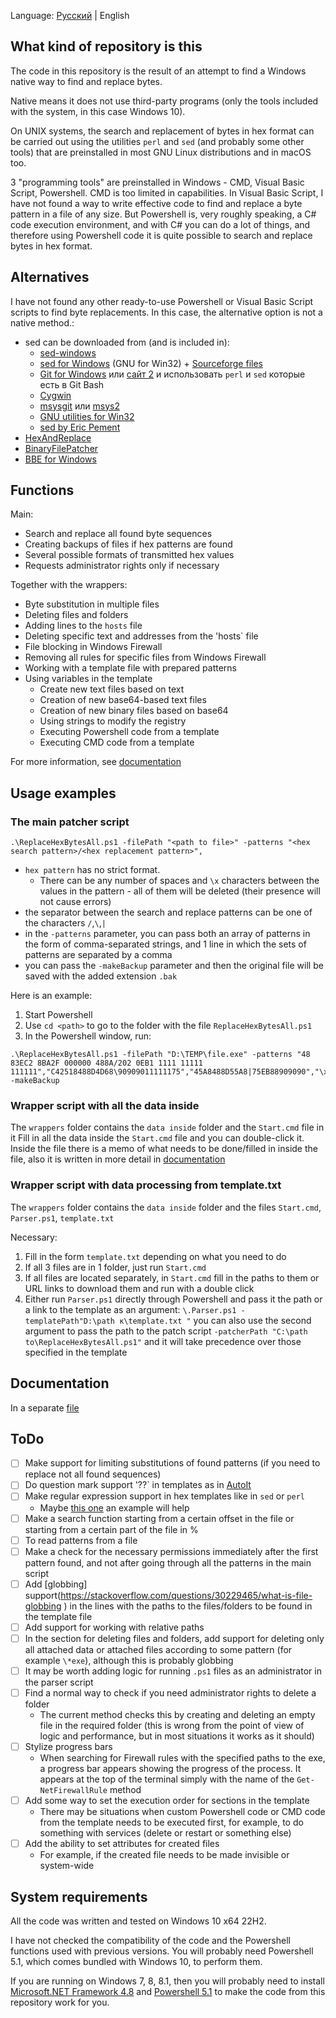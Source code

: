 Language: [Русский](README_RU.md) | English

## What kind of repository is this

The code in this repository is the result of an attempt to find a Windows native way to find and replace bytes.

Native means it does not use third-party programs (only the tools included with the system, in this case Windows 10).

On UNIX systems, the search and replacement of bytes in hex format can be carried out using the utilities `perl` and `sed` (and probably some other tools) that are preinstalled in most GNU Linux distributions and in macOS too.

3 "programming tools" are preinstalled in Windows - CMD, Visual Basic Script, Powershell.
CMD is too limited in capabilities. In Visual Basic Script, I have not found a way to write effective code to find and replace a byte pattern in a file of any size. But Powershell is, very roughly speaking, a C# code execution environment, and with C# you can do a lot of things, and therefore using Powershell code it is quite possible to search and replace bytes in hex format.

## Alternatives

I have not found any other ready-to-use Powershell or Visual Basic Script scripts to find byte replacements.
In this case, the alternative option is not a native method.:

- sed can be downloaded from (and is included in):
    - [sed-windows](https://github.com/mbuilov/sed-windows)
    - [sed for Windows](https://gnuwin32.sourceforge.net/packages/sed.htm) (GNU for Win32) + [Sourceforge files](https://sourceforge.net/projects/gnuwin32/files/sed/)
    - [Git for Windows](https://git-scm.com/download/win) или [сайт 2](https://gitforwindows.org/) и использовать `perl` и `sed` которые есть в Git Bash
    - [Cygwin](https://cygwin.com/)
    - [msysgit](https://github.com/msysgit/msysgit/) или [msys2](https://www.msys2.org/)
    - [GNU utilities for Win32](https://unxutils.sourceforge.net/)
    - [sed by Eric Pement](https://www.pement.org/sed/)
- [HexAndReplace](https://github.com/jjxtra/HexAndReplace)
- [BinaryFilePatcher](https://github.com/Invertex/BinaryFilePatcher)
- [BBE for Windows](https://anilech.blogspot.com/2016/09/binary-block-editor-bbe-for-windows.html)

## Functions

Main:
- Search and replace all found byte sequences
- Creating backups of files if hex patterns are found
- Several possible formats of transmitted hex values
- Requests administrator rights only if necessary

Together with the wrappers:
- Byte substitution in multiple files
- Deleting files and folders
- Adding lines to the `hosts` file
- Deleting specific text and addresses from the 'hosts` file
- File blocking in Windows Firewall
- Removing all rules for specific files from Windows Firewall
- Working with a template file with prepared patterns
- Using variables in the template
  - Create new text files based on text
  - Creation of new base64-based text files
  - Creation of new binary files based on base64
  - Using strings to modify the registry
  - Executing Powershell code from a template
  - Executing CMD code from a template

For more information, see [documentation](./docs/docs_EN.md)

## Usage examples

### The main patcher script

```
.\ReplaceHexBytesAll.ps1 -filePath "<path to file>" -patterns "<hex search pattern>/<hex replacement pattern>",
```
- `hex pattern` has no strict format.
  - There can be any number of spaces and `\x` characters between the values in the pattern - all of them will be deleted (their presence will not cause errors)
- the separator between the search and replace patterns can be one of the characters `/`,`\`,`|`
- in the `-patterns` parameter, you can pass both an array of patterns in the form of comma-separated strings, and 1 line in which the sets of patterns are separated by a comma
- you can pass the `-makeBackup` parameter and then the original file will be saved with the added extension `.bak`

Here is an example:

1. Start Powershell
2. Use `cd <path>` to go to the folder with the file `ReplaceHexBytesAll.ps1`
3. In the Powershell window, run:
```
.\ReplaceHexBytesAll.ps1 -filePath "D:\TEMP\file.exe" -patterns "48 83EC2 8BA2F 000000 488A/202 0EB1 1111 11111 111111","C42518488D4D68\90909011111175","45A8488D55A8|75EB88909090","\xAA\x7F\xBB\x08\xE3\x4D|\xBB\x90\xB1\xE8\x99\x4D" -makeBackup
```

### Wrapper script with all the data inside

The `wrappers` folder contains the `data inside` folder and the `Start.cmd` file in it
Fill in all the data inside the `Start.cmd` file and you can double-click it.
Inside the file there is a memo of what needs to be done/filled in inside the file, also it is written in more detail in [documentation](./docs/docs_EN.md)

### Wrapper script with data processing from template.txt

The `wrappers` folder contains the `data inside` folder and the files `Start.cmd`, `Parser.ps1`, `template.txt`

Necessary:
1. Fill in the form `template.txt` depending on what you need to do
2. If all 3 files are in 1 folder, just run `Start.cmd`
3. If all files are located separately, in `Start.cmd` fill in the paths to them or URL links to download them and run with a double click
4. Either run `Parser.ps1` directly through Powershell and pass it the path or a link to the template as an argument:
``
\.Parser.ps1 -templatePath"D:\path к\template.txt "
``
you can also use the second argument to pass the path to the patch script `-patcherPath "C:\path to\ReplaceHexBytesAll.ps1"` and it will take precedence over those specified in the template


## Documentation

In a separate [file](./docs/docs_EN.md)

## ToDo

- [ ] Make support for limiting substitutions of found patterns (if you need to replace not all found sequences)
- [ ] Do question mark support '??` in templates as in [AutoIt](https://www.autoitscript.com/autoit3/docs/functions/StringRegExp.htm )
- [ ] Make regular expression support in hex templates like in `sed` or `perl`
  - Maybe [this one](https://stackoverflow.com/a/55314611 ) an example will help
- [ ] Make a search function starting from a certain offset in the file or starting from a certain part of the file in %
- [ ] To read patterns from a file
- [ ] Make a check for the necessary permissions immediately after the first pattern found, and not after going through all the patterns in the main script
- [ ] Add [globbing] support(https://stackoverflow.com/questions/30229465/what-is-file-globbing ) in the lines with the paths to the files/folders to be found in the template file
- [ ] Add support for working with relative paths
- [ ] In the section for deleting files and folders, add support for deleting only all attached data or attached files according to some pattern (for example `\*exe`), although this is probably globbing
- [ ] It may be worth adding logic for running `.ps1` files as an administrator in the parser script
- [ ] Find a normal way to check if you need administrator rights to delete a folder
  - The current method checks this by creating and deleting an empty file in the required folder (this is wrong from the point of view of logic and performance, but in most situations it works as it should)
- [ ] Stylize progress bars
  - When searching for Firewall rules with the specified paths to the exe, a progress bar appears showing the progress of the process. It appears at the top of the terminal simply with the name of the `Get-NetFirewallRule` method
- [ ] Add some way to set the execution order for sections in the template
  - There may be situations when custom Powershell code or CMD code from the template needs to be executed first, for example, to do something with services (delete or restart or something else)
- [ ] Add the ability to set attributes for created files
  - For example, if the created file needs to be made invisible or system-wide

## System requirements

All the code was written and tested on Windows 10 x64 22H2.

I have not checked the compatibility of the code and the Powershell functions used with previous versions. You will probably need Powershell 5.1, which comes bundled with Windows 10, to perform them.

If you are running on Windows 7, 8, 8.1, then you will probably need to install [Microsoft.NET Framework 4.8](https://support.microsoft.com/topic/microsoft-net-framework-4-8-offline-installer-for-windows-9d23f658-3b97-68ab-d013-aa3c3e7495e0 ) and [Powershell 5.1](https://www.microsoft.com/download/details.aspx/?id=54616 ) to make the code from this repository work for you.
